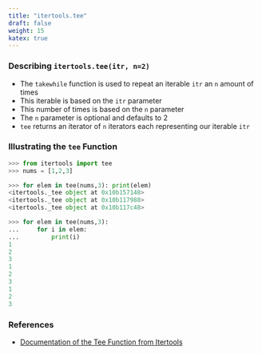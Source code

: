 ```yaml
---
title: "itertools.tee"
draft: false
weight: 15
katex: true
---
```


### Describing `itertools.tee(itr, n=2)`
- The `takewhile` function is used to repeat an iterable `itr` an `n` amount of times
- This iterable is based on the `itr` parameter
- This number of times is based on the `n` parameter
- The `n` parameter is optional and defaults to $2$
- `tee` returns an iterator of `n` iterators each representing our iterable `itr`

### Illustrating the `tee` Function

```python
>>> from itertools import tee
>>> nums = [1,2,3]

>>> for elem in tee(nums,3): print(elem)
<itertools._tee object at 0x10b157148>
<itertools._tee object at 0x10b117988>
<itertools._tee object at 0x10b117c48>

>>> for elem in tee(nums,3):
...     for i in elem:
...         print(i)
1
2
3
1
2
3
1
2
3
```

### References
- [Documentation of the Tee Function from Itertools](https://docs.python.org/3/library/itertools.html#itertools.tee)
